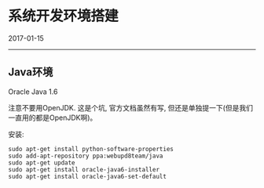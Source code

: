 # 系统开发环境搭建

2017-01-15

-----------------

## Java环境

Oracle Java 1.6

注意不要用OpenJDK. 这是个坑, 官方文档虽然有写, 但还是单独提一下(但是我们一直用的都是OpenJDK啊)。

安装:

    sudo apt-get install python-software-properties
    sudo add-apt-repository ppa:webupd8team/java
    sudo apt-get update
    sudo apt-get install oracle-java6-installer
    sudo apt-get install oracle-java6-set-default
